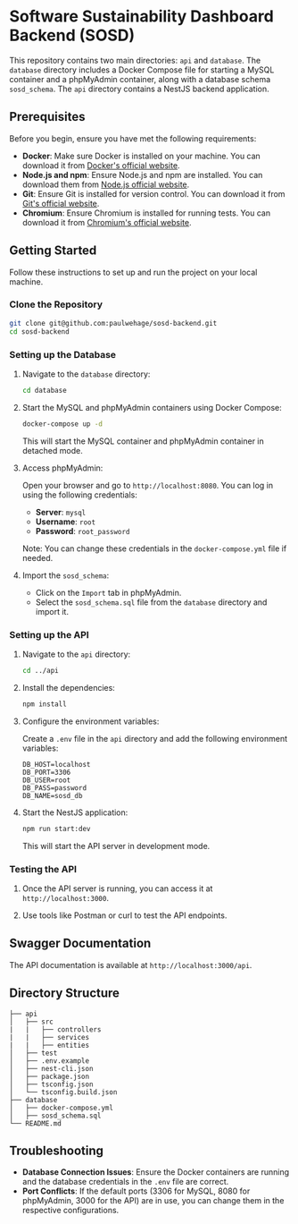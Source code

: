 
# Software Sustainability Dashboard Backend (SOSD)

This repository contains two main directories: `api` and `database`. The `database` directory includes a Docker Compose file for starting a MySQL container and a phpMyAdmin container, along with a database schema `sosd_schema`. The `api` directory contains a NestJS backend application.

## Prerequisites

Before you begin, ensure you have met the following requirements:

- **Docker**: Make sure Docker is installed on your machine. You can download it from [Docker's official website](https://www.docker.com/get-started).
- **Node.js and npm**: Ensure Node.js and npm are installed. You can download them from [Node.js official website](https://nodejs.org/).
- **Git**: Ensure Git is installed for version control. You can download it from [Git's official website](https://git-scm.com/).
- **Chromium**: Ensure Chromium is installed for running tests. You can download it from [Chromium's official website](https://www.chromium.org/).

## Getting Started

Follow these instructions to set up and run the project on your local machine.

### Clone the Repository

```sh
git clone git@github.com:paulwehage/sosd-backend.git
cd sosd-backend
```

### Setting up the Database

1. Navigate to the `database` directory:

    ```sh
    cd database
    ```

2. Start the MySQL and phpMyAdmin containers using Docker Compose:

    ```sh
    docker-compose up -d
    ```

   This will start the MySQL container and phpMyAdmin container in detached mode.

3. Access phpMyAdmin:

   Open your browser and go to `http://localhost:8080`. You can log in using the following credentials:

    - **Server**: `mysql`
    - **Username**: `root`
    - **Password**: `root_password`

   Note: You can change these credentials in the `docker-compose.yml` file if needed.

4. Import the `sosd_schema`:

    - Click on the `Import` tab in phpMyAdmin.
    - Select the `sosd_schema.sql` file from the `database` directory and import it.

### Setting up the API

1. Navigate to the `api` directory:

    ```sh
    cd ../api
    ```

2. Install the dependencies:

    ```sh
    npm install
    ```

3. Configure the environment variables:

   Create a `.env` file in the `api` directory and add the following environment variables:

    ```env
    DB_HOST=localhost
    DB_PORT=3306
    DB_USER=root
    DB_PASS=password
    DB_NAME=sosd_db
    ```

4. Start the NestJS application:

    ```sh
    npm run start:dev
    ```

   This will start the API server in development mode.

### Testing the API

1. Once the API server is running, you can access it at `http://localhost:3000`.

2. Use tools like Postman or curl to test the API endpoints.

## Swagger Documentation

The API documentation is available at `http://localhost:3000/api`.

## Directory Structure

```plaintext
├── api
│   ├── src
|   |   ├── controllers
|   |   ├── services
|   |   ├── entities
│   ├── test
│   ├── .env.example
│   ├── nest-cli.json
│   ├── package.json
│   ├── tsconfig.json
│   └── tsconfig.build.json
├── database
│   ├── docker-compose.yml
│   ├── sosd_schema.sql
└── README.md
```

## Troubleshooting

- **Database Connection Issues**: Ensure the Docker containers are running and the database credentials in the `.env` file are correct.
- **Port Conflicts**: If the default ports (3306 for MySQL, 8080 for phpMyAdmin, 3000 for the API) are in use, you can change them in the respective configurations.
